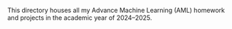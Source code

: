 This directory houses all my Advance Machine Learning (AML) homework and projects in the academic year of 2024–2025.
